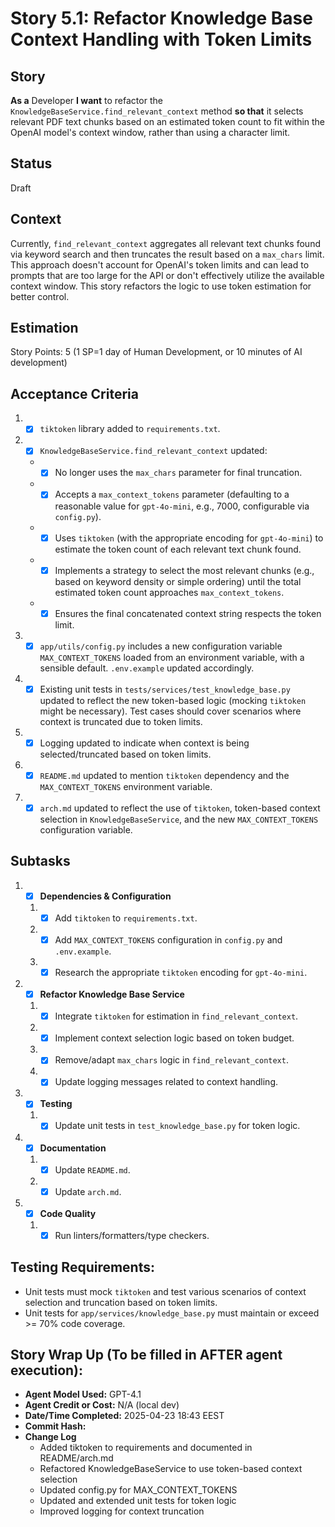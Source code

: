 # Story 5.1: Refactor Knowledge Base Context Handling with Token Limits

## Story

**As a** Developer
**I want** to refactor the `KnowledgeBaseService.find_relevant_context` method
**so that** it selects relevant PDF text chunks based on an estimated token count to fit within the OpenAI model's context window, rather than using a character limit.

## Status

Draft

## Context

Currently, `find_relevant_context` aggregates all relevant text chunks found via keyword search and then truncates the result based on a `max_chars` limit. This approach doesn't account for OpenAI's token limits and can lead to prompts that are too large for the API or don't effectively utilize the available context window. This story refactors the logic to use token estimation for better control.

## Estimation

Story Points: 5 (1 SP=1 day of Human Development, or 10 minutes of AI development)

## Acceptance Criteria

1.  - [x] `tiktoken` library added to `requirements.txt`.
2.  - [x] `KnowledgeBaseService.find_relevant_context` updated:
    *   - [x] No longer uses the `max_chars` parameter for final truncation.
    *   - [x] Accepts a `max_context_tokens` parameter (defaulting to a reasonable value for `gpt-4o-mini`, e.g., 7000, configurable via `config.py`).
    *   - [x] Uses `tiktoken` (with the appropriate encoding for `gpt-4o-mini`) to estimate the token count of each relevant text chunk found.
    *   - [x] Implements a strategy to select the most relevant chunks (e.g., based on keyword density or simple ordering) until the total estimated token count approaches `max_context_tokens`.
    *   - [x] Ensures the final concatenated context string respects the token limit.
3.  - [x] `app/utils/config.py` includes a new configuration variable `MAX_CONTEXT_TOKENS` loaded from an environment variable, with a sensible default. `.env.example` updated accordingly.
4.  - [x] Existing unit tests in `tests/services/test_knowledge_base.py` updated to reflect the new token-based logic (mocking `tiktoken` might be necessary). Test cases should cover scenarios where context is truncated due to token limits.
5.  - [x] Logging updated to indicate when context is being selected/truncated based on token limits.
6.  - [x] `README.md` updated to mention `tiktoken` dependency and the `MAX_CONTEXT_TOKENS` environment variable.
7.  - [x] `arch.md` updated to reflect the use of `tiktoken`, token-based context selection in `KnowledgeBaseService`, and the new `MAX_CONTEXT_TOKENS` configuration variable.

## Subtasks

1.  - [x] **Dependencies & Configuration**
    1. - [x] Add `tiktoken` to `requirements.txt`.
    2. - [x] Add `MAX_CONTEXT_TOKENS` configuration in `config.py` and `.env.example`.
    3. - [x] Research the appropriate `tiktoken` encoding for `gpt-4o-mini`.
2.  - [x] **Refactor Knowledge Base Service**
    1. - [x] Integrate `tiktoken` for estimation in `find_relevant_context`.
    2. - [x] Implement context selection logic based on token budget.
    3. - [x] Remove/adapt `max_chars` logic in `find_relevant_context`.
    4. - [x] Update logging messages related to context handling.
3.  - [x] **Testing**
    1. - [x] Update unit tests in `test_knowledge_base.py` for token logic.
4.  - [x] **Documentation**
    1. - [x] Update `README.md`.
    2. - [x] Update `arch.md`.
5.  - [x] **Code Quality**
    1. - [x] Run linters/formatters/type checkers.

## Testing Requirements:

*   Unit tests must mock `tiktoken` and test various scenarios of context selection and truncation based on token limits.
*   Unit tests for `app/services/knowledge_base.py` must maintain or exceed >= 70% code coverage.

## Story Wrap Up (To be filled in AFTER agent execution):

*   **Agent Model Used:** GPT-4.1
*   **Agent Credit or Cost:** N/A (local dev)
*   **Date/Time Completed:** 2025-04-23 18:43 EEST
*   **Commit Hash:** <To be filled after commit>
*   **Change Log**
    *   Added tiktoken to requirements and documented in README/arch.md
    *   Refactored KnowledgeBaseService to use token-based context selection
    *   Updated config.py for MAX_CONTEXT_TOKENS
    *   Updated and extended unit tests for token logic
    *   Improved logging for context truncation 
